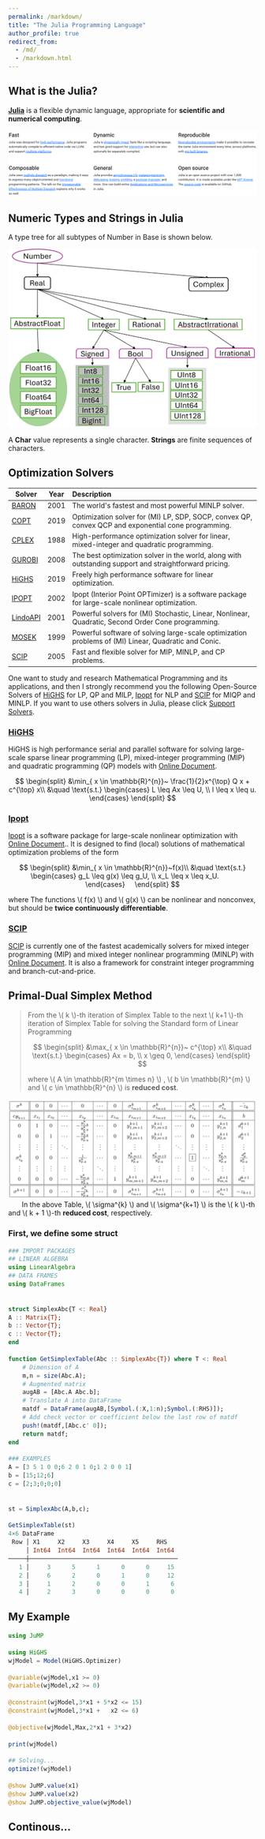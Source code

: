 ```yaml
---
permalink: /markdown/
title: "The Julia Programming Language"
author_profile: true
redirect_from: 
  - /md/
  - /markdown.html  
---
```


## What is the Julia?
**[Julia](https://julialang.org/)** is a flexible dynamic language, appropriate for **scientific and numerical computing**.   
<br/><img src='/images/juliagood.png'>



## Numeric Types and Strings in Julia  

A type tree for all subtypes of Number in Base is shown below. 

<img src='/images/numericaltypes.png'>

A **Char** value represents a single character. **Strings** are finite sequences of characters. 


## Optimization Solvers


| Solver                                                 | Year | Description                                                  | 
| ------------------------------------------------------ | ---- | :----------------------------------------------------------- | 
| [BARON](https://minlp.com/)                            | 2001 | The world's fastest and most powerful MINLP solver. | 
| [COPT](https://www.cardopt.com/copt)                   | 2019 | Optimization solver for (MI) LP, SDP, SOCP, convex QP, convex QCP and exponential cone programming. | 
| [CPLEX](https://www.ibm.com/analytics/cplex-optimizer) | 1988 | High-performance optimization solver for linear, mixed-integer and quadratic programming. | 
| [GUROBI](https://www.gurobi.com/)                      | 2008 | The best optimization solver in the world, along with outstanding support and straightforward pricing. | 
| [HiGHS](https://highs.dev/)                            | 2019 | Freely high performance software for linear optimization.   | 
| [IPOPT](https://github.com/coin-or/Ipopt)              | 2002 | Ipopt (Interior Point OPTimizer) is a software package for large-scale nonlinear optimization. | 
| [LindoAPI](https://www.lindo.com)                      | 2001 | Powerful solvers for (MI) Stochastic, Linear, Nonlinear, Quadratic, Second Order Cone programming. | 
| [MOSEK](https://www.mosek.com/)                        | 1999 | Powerful software of solving large-scale optimization problems of (MI) Linear, Quadratic and Conic.| 
| [SCIP](https://scipopt.org/)                           | 2005 | Fast and flexible solver for MIP, MINLP, and CP problems. | 


One want to study and research Mathematical Programming and its applications, and then I strongly recommend you the following Open-Source Solvers of [HiGHS](https://highs.dev/) for LP, QP and MILP, [Ipopt](https://github.com/coin-or/Ipopt)  for NLP and [SCIP](https://github.com/scipopt/scip)  for MIQP and MINLP. If you want to use others solvers in Julia, please click [Support Solvers](https://jump.dev/JuMP.jl/stable/installation/#Supported-solvers).



### [HiGHS](https://highs.dev/)                          
HiGHS is high performance serial and parallel software for solving large-scale sparse linear programming (LP), mixed-integer programming (MIP) and quadratic programming (QP) models with [Online Document](https://ergo-code.github.io/HiGHS/dev/).

$$
 	\begin{split}
		&\min_{ x \in \mathbb{R}^{n}}~ \frac{1}{2}x^{\top} Q x + c^{\top} x\\
		&\quad \text{s.t.}  
		\begin{cases}
			L \leq Ax \leq U, \\
			l \leq x \leq u.
		\end{cases}
	\end{split}
$$


### [Ipopt](https://github.com/coin-or/Ipopt) 
[Ipopt](https://github.com/coin-or/Ipopt) is a software package for large-scale nonlinear optimization with [Online Document](https://coin-or.github.io/Ipopt/index.html).. It is designed to find (local) solutions of mathematical optimization problems of the form

$$
 	\begin{split}
		&\min_{ x \in \mathbb{R}^{n}}~f(x)\\
		&\quad \text{s.t.}  
		\begin{cases}
			g_L \leq g(x) \leq g_U, \\
			x_L \leq x \leq x_U.        
		\end{cases}    
	\end{split}
$$

where The functions \\( f(x) \\) and \\( g(x) \\) can be nonlinear and nonconvex, but should be **twice continuously differentiable**. 


### [SCIP](https://github.com/scipopt/scip)  
[SCIP](https://github.com/scipopt/scip) is currently one of the fastest academically solvers for mixed integer programming (MIP) and mixed integer nonlinear programming (MINLP) with [Online Document](https://scipopt.org/doc/html/index.php). It is also a framework for constraint integer programming and branch-cut-and-price. 


## Primal-Dual Simplex Method    
> From the \\( k \\)-th iteration of Simplex Table to the next \\( k+1 \\)-th iteration of Simplex Table for solving the Standard form of Linear Programming
> 
> $$
 	\begin{split}
		&\max_{ x \in \mathbb{R}^{n}}~  c^{\top} x\\
		&\quad \text{s.t.}  
		\begin{cases}
		     Ax = b, \\
		     x \geq 0,
		\end{cases}
	\end{split} 
$$
> 
> where \\( A \in \mathbb{R}^{m \times n} \\) , \\( b \in \mathbb{R}^{m} \\) and \\( c \in \mathbb{R}^{n} \\) is **reduced cost**.


<img src='/images/pdsimplexK.png'>      
In the above Table, \\( \sigma^{k} \\) and \\( \sigma^{k+1} \\) is the \\( k \\)-th and \\( k + 1 \\)-th **reduced cost**, respectively.




### First, we define some struct 


```julia
### IMPORT PACKAGES
## LINEAR ALGEBRA
using LinearAlgebra                    
## DATA FRAMES
using DataFrames

                       
struct SimplexAbc{T <: Real}         
A :: Matrix{T};                    
b :: Vector{T};
c :: Vector{T};  
end

function GetSimplexTable(Abc :: SimplexAbc{T}) where T <: Real
	# Dimension of A
	m,n = size(Abc.A);
	# Augmented matrix                 
	augAB = [Abc.A Abc.b];
	# Translate A into DataFrame
	matdf = DataFrame(augAB,[Symbol.(:X,1:n);Symbol.(:RHS)]);    
	# Add check vector or coefficient below the last row of matdf
	push!(matdf,[Abc.c' 0]);
	return matdf;
end

### EXAMPLES
A = [3 5 1 0 0;6 2 0 1 0;1 2 0 0 1]
b = [15;12;6]
c = [2;3;0;0;0]


st = SimplexAbc(A,b,c);

GetSimplexTable(st)
4×6 DataFrame
 Row │ X1     X2     X3     X4     X5     RHS
     │ Int64  Int64  Int64  Int64  Int64  Int64
─────┼──────────────────────────────────────────
   1 │     3      5      1      0      0     15
   2 │     6      2      0      1      0     12
   3 │     1      2      0      0      1      6
   4 │     2      3      0      0      0      0

```



 
## My Example     

```julia
using JuMP 

using HiGHS
wjModel = Model(HiGHS.Optimizer)  
 
@variable(wjModel,x1 >= 0)
@variable(wjModel,x2 >= 0) 

@constraint(wjModel,3*x1 + 5*x2 <= 15) 
@constraint(wjModel,3*x1 +   x2 <= 6)      

@objective(wjModel,Max,2*x1 + 3*x2)

print(wjModel)

## Solving...
optimize!(wjModel)

@show JuMP.value(x1)
@show JuMP.value(x2)
@show JuMP.objective_value(wjModel)  
```

## Continous...


